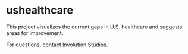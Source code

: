 # ushealthcare

This project visualizes the current gaps in U.S. healthcare and suggests areas for improvement.

For questions, contact Involution Studios.
